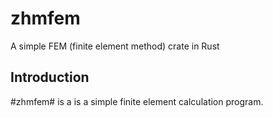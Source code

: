 # zhmfem
A simple FEM (finite element method) crate in Rust

## Introduction
#zhmfem# is a is a simple finite element calculation program.
